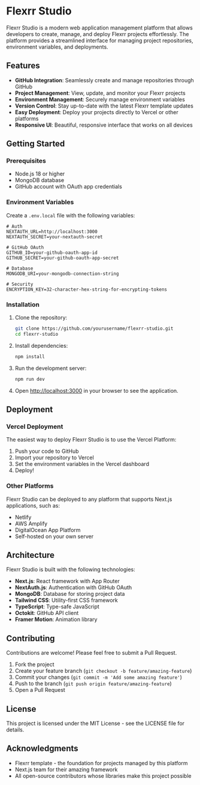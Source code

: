 # Flexrr Studio

Flexrr Studio is a modern web application management platform that allows developers to create, manage, and deploy Flexrr projects effortlessly. The platform provides a streamlined interface for managing project repositories, environment variables, and deployments.

## Features

- **GitHub Integration**: Seamlessly create and manage repositories through GitHub
- **Project Management**: View, update, and monitor your Flexrr projects
- **Environment Management**: Securely manage environment variables
- **Version Control**: Stay up-to-date with the latest Flexrr template updates
- **Easy Deployment**: Deploy your projects directly to Vercel or other platforms
- **Responsive UI**: Beautiful, responsive interface that works on all devices

## Getting Started

### Prerequisites

- Node.js 18 or higher
- MongoDB database
- GitHub account with OAuth app credentials

### Environment Variables

Create a `.env.local` file with the following variables:

```
# Auth
NEXTAUTH_URL=http://localhost:3000
NEXTAUTH_SECRET=your-nextauth-secret

# GitHub OAuth
GITHUB_ID=your-github-oauth-app-id
GITHUB_SECRET=your-github-oauth-app-secret

# Database
MONGODB_URI=your-mongodb-connection-string

# Security
ENCRYPTION_KEY=32-character-hex-string-for-encrypting-tokens
```

### Installation

1. Clone the repository:
   ```bash
   git clone https://github.com/yourusername/flexrr-studio.git
   cd flexrr-studio
   ```

2. Install dependencies:
   ```bash
   npm install
   ```

3. Run the development server:
   ```bash
   npm run dev
   ```

4. Open [http://localhost:3000](http://localhost:3000) in your browser to see the application.

## Deployment

### Vercel Deployment

The easiest way to deploy Flexrr Studio is to use the Vercel Platform:

1. Push your code to GitHub
2. Import your repository to Vercel
3. Set the environment variables in the Vercel dashboard
4. Deploy!

### Other Platforms

Flexrr Studio can be deployed to any platform that supports Next.js applications, such as:

- Netlify
- AWS Amplify
- DigitalOcean App Platform
- Self-hosted on your own server

## Architecture

Flexrr Studio is built with the following technologies:

- **Next.js**: React framework with App Router
- **NextAuth.js**: Authentication with GitHub OAuth
- **MongoDB**: Database for storing project data
- **Tailwind CSS**: Utility-first CSS framework
- **TypeScript**: Type-safe JavaScript
- **Octokit**: GitHub API client
- **Framer Motion**: Animation library

## Contributing

Contributions are welcome! Please feel free to submit a Pull Request.

1. Fork the project
2. Create your feature branch (`git checkout -b feature/amazing-feature`)
3. Commit your changes (`git commit -m 'Add some amazing feature'`)
4. Push to the branch (`git push origin feature/amazing-feature`)
5. Open a Pull Request

## License

This project is licensed under the MIT License - see the LICENSE file for details.

## Acknowledgments

- Flexrr template - the foundation for projects managed by this platform
- Next.js team for their amazing framework
- All open-source contributors whose libraries make this project possible
